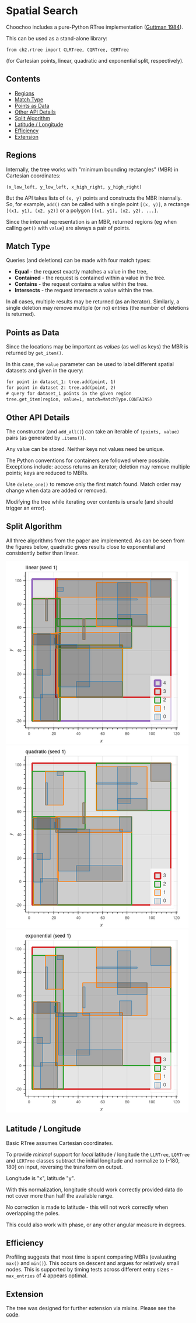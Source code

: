 
# Spatial Search

Choochoo includes a pure-Python RTree implementation ([Guttman
1984](https://github.com/andrewcooke/choochoo/blob/master/data/dev/guttman-r-trees.pdf)).

This can be used as a stand-alone library:

    from ch2.rtree import CLRTree, CQRTree, CERTree

(for Cartesian points, linear, quadratic and exponential split,
respectively).

## Contents

* [Regions](#regions)
* [Match Type](#match-type)
* [Points as Data](#points-as-data)
* [Other API Details](#other-api-details)
* [Split Algorithm](#split-algorithm)
* [Latitude / Longitude](#latitude--longitude)
* [Efficiency](#efficiency)
* [Extension](#extension)

## Regions

Internally, the tree works with "minimum bounding rectangles" (MBR) in
Cartesian coordinates:

    (x_low_left, y_low_left, x_high_right, y_high_right)

But the API takes lists of `(x, y)` points and constructs the MBR
internally.  So, for example, `add()` can be called with a single
point `[(x, y)]`, a rectange `[(x1, y1), (x2, y2)]` or a polygon
`[(x1, y1), (x2, y2), ...]`.

Since the internal representation is an MBR, returned regions (eg when
calling `get()` with `value`) are always a pair of points.

## Match Type

Queries (and deletions) can be made with four match types:
* **Equal** - the request exactly matches a value in the tree,
* **Contained** - the request is contained within a value in the tree.
* **Contains** - the request contains a value within the tree.
* **Intersects** - the request intersects a value within the tree.

In all cases, multiple results may be returned (as an iterator).
Similarly, a single deletion may remove multiple (or no) entries (the
number of deletions is returned).

## Points as Data

Since the locations may be important as *values* (as well as keys) the
MBR is returned by `get_item()`.

In this case, the `value` parameter can be used to label different
spatial datasets and given in the query:

    for point in dataset_1: tree.add(point, 1)
    for point in dataset 2: tree.add(point, 2)
    # query for dataset_1 points in the given region
    tree.get_item(region, value=1, match=MatchType.CONTAINS)
    
## Other API Details

The constructor (and `add_all()`) can take an iterable of `(points,
value)` pairs (as generated by `.items()`).

Any value can be stored.  Neither keys not values need be unique.

The Python conventions for containers are followed where possible.
Exceptions include: access returns an iterator; deletion may remove
multiple points; keys are reduced to MBRs.

Use `delete_one()` to remove only the first match found.  Match order
may change when data are added or removed.

Modifying the tree while iterating over contents is unsafe (and should
trigger an error).

## Split Algorithm

All three algorithms from the paper are implemented.  As can be seen
from the figures below, quadratic gives results close to exponential
and consistently better than linear.

![Linear packing](rtree-linear.png)
![Quadratic packing](rtree-quadratic.png)
![Exponential packing](rtree-exponential.png)

## Latitude / Longitude

Basic RTree assumes Cartesian coordinates.

To provide *minimal* support for *local* latitude / longitude the
`LLRTree`, `LQRTree` and `LERTree` classes subtract the initial
longitude and normalize to (-180, 180] on input, reversing the
transform on output.

Longitude is "x", latitude "y".

With this normalization, longitude should work correctly provided data
do not cover more than half the available range.

No correction is made to latitude - this will not work correctly when
overlapping the poles.

This could also work with phase, or any other angular measure in
degrees.

## Efficiency

Profiling suggests that most time is spent comparing MBRs (evaluating
`max()` and `min()`).  This occurs on descent and argues for
relatively small nodes.  This is supported by timing tests across
different entry sizes - `max_entries` of 4 appears optimal.

## Extension

The tree was designed for further extension via mixins.  Please see
the
[code](https://github.com/andrewcooke/choochoo/blob/master/ch2/arty/tree.py).
